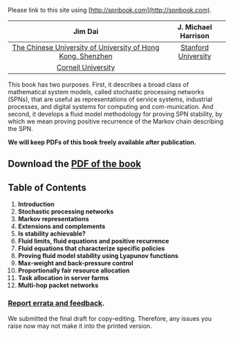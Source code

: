 ---
---

Please link to this site using [http://spnbook.com](http://spnbook.com).

Jim Dai                    |  J. Michael Harrison
:-------------------------:|:-------------------------:
[The Chinese University of University of Hong Kong, Shenzhen ](https://idda.cuhk.edu.cn/en/content/6353)  |  [Stanford University](https://www.gsb.stanford.edu/faculty-research/faculty/j-michael-harrison)
[Cornell University](https://www.orie.cornell.edu/faculty-directory/jim-dai) |

This book has two purposes. First, it describes a broad class of mathematical system models, called stochastic processing networks (SPNs), that are useful as representations of service systems, industrial processes, and digital systems for computing and com-munication. And second, it develops a fluid model methodology for proving SPN stability, by which we mean proving positive recurrence of the Markov chain describing the SPN. 

**We will keep PDFs of this book freely available after publication.**

## Download the [PDF of the book](book/dhbook.pdf)

## Table of Contents

1. **Introduction**
2. **Stochastic processing networks**
3. **Markov representations**
4. **Extensions and complements** 
5. **Is stability achievable?**
6. **Fluid limits, fluid equations and positive recurrence**
7. **Fluid equations that characterize specific policies** 
8. **Proving fluid model stability using Lyapunov functions**
9. **Max-weight and back-pressure control** 
10. **Proportionally fair resource allocation**
11. **Task allocation in server farms** 
12. **Multi-hop packet networks** 

### [Report errata and feedback](https://github.com/spnbook/spnbook.github.io/issues).

We submitted the final draft for copy-editing. Therefore, any issues you raise now may not make it into the printed version.